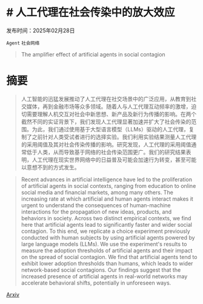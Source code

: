 # # 人工代理在社会传染中的放大效应

发布时间：2025年02月28日

`Agent` `社会网络`

> The amplifier effect of artificial agents in social contagion

# 摘要

> 人工智能的迅猛发展推动了人工代理在社交场景中的广泛应用，从教育到社交媒体，再到金融市场等众多领域。随着人与人工代理互动频率的激增，迫切需要理解人机交互对社会中新思想、新产品及新行为传播的影响。在两个截然不同的实证背景下，我们发现人工代理显著加速并扩大了社会传染的范围。为此，我们通过使用基于大型语言模型（LLMs）驱动的人工代理，复制了之前针对人类受试者进行的选择实验。我们利用实验结果测量人工代理的采用阈值及其对社会传染传播的影响。研究发现，人工代理的采用阈值通常低于人类，从而导致基于网络的社会传染范围更广。我们的研究结果表明，人工代理在现实世界网络中的日益普及可能会加速行为转变，甚至可能以意想不到的方式发生。

> Recent advances in artificial intelligence have led to the proliferation of artificial agents in social contexts, ranging from education to online social media and financial markets, among many others. The increasing rate at which artificial and human agents interact makes it urgent to understand the consequences of human-machine interactions for the propagation of new ideas, products, and behaviors in society. Across two distinct empirical contexts, we find here that artificial agents lead to significantly faster and wider social contagion. To this end, we replicate a choice experiment previously conducted with human subjects by using artificial agents powered by large language models (LLMs). We use the experiment's results to measure the adoption thresholds of artificial agents and their impact on the spread of social contagion. We find that artificial agents tend to exhibit lower adoption thresholds than humans, which leads to wider network-based social contagions. Our findings suggest that the increased presence of artificial agents in real-world networks may accelerate behavioral shifts, potentially in unforeseen ways.

[Arxiv](https://arxiv.org/abs/2502.21037)